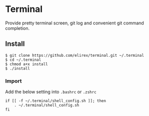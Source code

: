 # Terminal
Provide pretty terminal screen, git log and convenient git command completion.

## Install
```shellscript
$ git clone https://github.com/elirex/terminal.git ~/.terminal
$ cd ~/.terminal
$ chmod a+x install
$ ./install
```

### Import 
Add the below setting into `.bashrc` or `.zshrc` 
```shellscript
if [[ -f ~/.terminal/shell_config.sh ]]; then
    . ~/.terminal/shell_config.sh
fi
```
